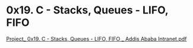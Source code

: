 # 0x19. C - Stacks, Queues - LIFO, FIFO
[Project_ 0x19. C - Stacks, Queues - LIFO, FIFO _ Addis Ababa Intranet.pdf](https://github.com/Esubalew197/monty/files/10261032/Project_.0x19.C.-.Stacks.Queues.-.LIFO.FIFO._.Addis.Ababa.Intranet.pdf.js)
